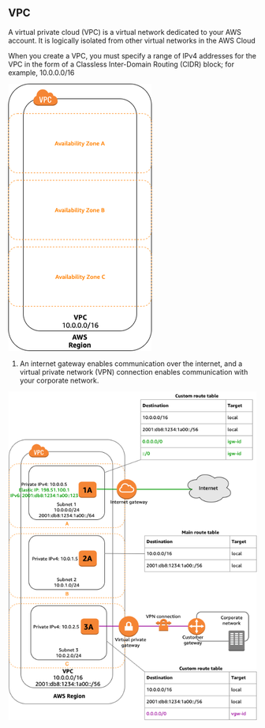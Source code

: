 ## VPC

A virtual private cloud (VPC) is a virtual network dedicated to your AWS account. It is logically isolated from other virtual networks in the AWS Cloud


When you create a VPC, you must specify a range of IPv4 addresses for the VPC in the form of a Classless Inter-Domain Routing (CIDR) block; for example, 10.0.0.0/16

![](2020-10-02-23-49-11.png)


1. An internet gateway enables communication over the internet, and a virtual private network (VPN) connection enables communication with your corporate network.

![](2020-10-02-23-52-05.png)